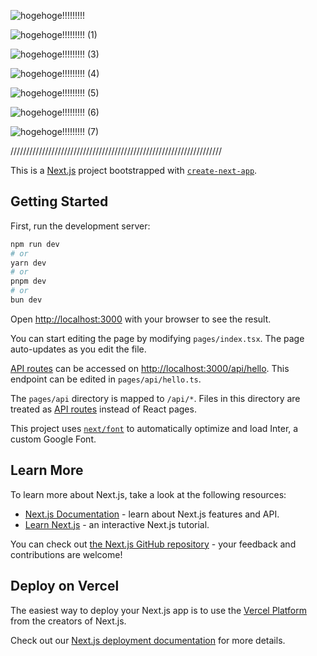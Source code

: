 ![hogehoge!!!!!!!!!](https://github.com/s1f10210254/Asucoe/assets/85672296/b70c73bf-bcbe-4b7e-8810-5e413c5f474d)

![hogehoge!!!!!!!!! (1)](https://github.com/s1f10210254/Asucoe/assets/85672296/eca8a431-69f3-4b32-92d5-71a139dff7aa)

![hogehoge!!!!!!!!! (3)](https://github.com/s1f10210254/Asucoe/assets/85672296/3377f440-47c9-4230-8cbe-56e35f12750c)

![hogehoge!!!!!!!!! (4)](https://github.com/s1f10210254/Asucoe/assets/85672296/624b8f9a-39a7-4ad8-8dc0-1a6924910c9e)

![hogehoge!!!!!!!!! (5)](https://github.com/s1f10210254/Asucoe/assets/85672296/eef31497-5c31-48fb-8b57-a4f0b042c5e4)

![hogehoge!!!!!!!!! (6)](https://github.com/s1f10210254/Asucoe/assets/85672296/e7d342d1-16f4-494a-8f23-2cf8d79c9807)

![hogehoge!!!!!!!!! (7)](https://github.com/s1f10210254/Asucoe/assets/85672296/168867c8-0511-4ec7-b27e-7f70d773d119)

///////////////////////////////////////////////////////////////////

This is a [Next.js](https://nextjs.org/) project bootstrapped with [`create-next-app`](https://github.com/vercel/next.js/tree/canary/packages/create-next-app).

## Getting Started

First, run the development server:

```bash
npm run dev
# or
yarn dev
# or
pnpm dev
# or
bun dev
```

Open [http://localhost:3000](http://localhost:3000) with your browser to see the result.

You can start editing the page by modifying `pages/index.tsx`. The page auto-updates as you edit the file.

[API routes](https://nextjs.org/docs/api-routes/introduction) can be accessed on [http://localhost:3000/api/hello](http://localhost:3000/api/hello). This endpoint can be edited in `pages/api/hello.ts`.

The `pages/api` directory is mapped to `/api/*`. Files in this directory are treated as [API routes](https://nextjs.org/docs/api-routes/introduction) instead of React pages.

This project uses [`next/font`](https://nextjs.org/docs/basic-features/font-optimization) to automatically optimize and load Inter, a custom Google Font.

## Learn More

To learn more about Next.js, take a look at the following resources:

- [Next.js Documentation](https://nextjs.org/docs) - learn about Next.js features and API.
- [Learn Next.js](https://nextjs.org/learn) - an interactive Next.js tutorial.

You can check out [the Next.js GitHub repository](https://github.com/vercel/next.js/) - your feedback and contributions are welcome!

## Deploy on Vercel

The easiest way to deploy your Next.js app is to use the [Vercel Platform](https://vercel.com/new?utm_medium=default-template&filter=next.js&utm_source=create-next-app&utm_campaign=create-next-app-readme) from the creators of Next.js.

Check out our [Next.js deployment documentation](https://nextjs.org/docs/deployment) for more details.
